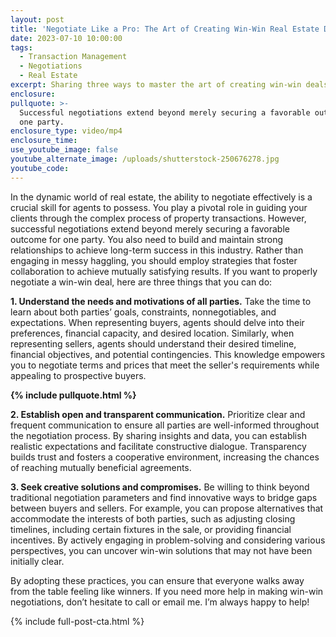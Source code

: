 ```yaml
---
layout: post
title: 'Negotiate Like a Pro: The Art of Creating Win-Win Real Estate Deals'
date: 2023-07-10 10:00:00
tags:
  - Transaction Management
  - Negotiations
  - Real Estate
excerpt: Sharing three ways to master the art of creating win-win deals.
enclosure:
pullquote: >-
  Successful negotiations extend beyond merely securing a favorable outcome for
  one party.
enclosure_type: video/mp4
enclosure_time:
use_youtube_image: false
youtube_alternate_image: /uploads/shutterstock-250676278.jpg
youtube_code:
---
```

In the dynamic world of real estate, the ability to negotiate effectively is a crucial skill for agents to possess. You play a pivotal role in guiding your clients through the complex process of property transactions. However, successful negotiations extend beyond merely securing a favorable outcome for one party. You also need to build and maintain strong relationships to achieve long-term success in this industry. Rather than engaging in messy haggling, you should employ strategies that foster collaboration to achieve mutually satisfying results. If you want to properly negotiate a win-win deal, here are three things that you can do:

**1\. Understand the needs and motivations of all parties.** Take the time to learn about both parties’ goals, constraints, nonnegotiables, and expectations. When representing buyers, agents should delve into their preferences, financial capacity, and desired location. Similarly, when representing sellers, agents should understand their desired timeline, financial objectives, and potential contingencies. This knowledge empowers you to negotiate terms and prices that meet the seller's requirements while appealing to prospective buyers.

**{% include pullquote.html %}**

**2\. Establish open and transparent communication.** Prioritize clear and frequent communication to ensure all parties are well-informed throughout the negotiation process. By sharing insights and data, you can establish realistic expectations and facilitate constructive dialogue. Transparency builds trust and fosters a cooperative environment, increasing the chances of reaching mutually beneficial agreements.&nbsp;

**3\. Seek creative solutions and compromises.** Be willing to think beyond traditional negotiation parameters and find innovative ways to bridge gaps between buyers and sellers. For example, you can propose alternatives that accommodate the interests of both parties, such as adjusting closing timelines, including certain fixtures in the sale, or providing financial incentives. By actively engaging in problem-solving and considering various perspectives, you can uncover win-win solutions that may not have been initially clear.

By adopting these practices, you can ensure that everyone walks away from the table feeling like winners. If you need more help in making win-win negotiations, don’t hesitate to call or email me. I’m always happy to help!

{% include full-post-cta.html %}